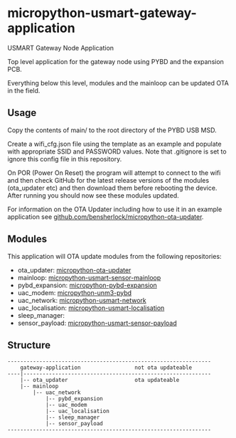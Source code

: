 # micropython-usmart-gateway-application
USMART Gateway Node Application

Top level application for the gateway node using PYBD and the expansion PCB. 

Everything below this level, modules and the mainloop can be updated OTA in the field. 

 
## Usage

Copy the contents of main/ to the root directory of the PYBD USB MSD.

Create a wifi_cfg.json file using the template as an example and populate with appropriate SSID and PASSWORD values. Note that .gitignore is set to ignore this config file in this repository.

On POR (Power On Reset) the program will attempt to connect to the wifi and then check GitHub for the latest release versions of the modules (ota_updater etc) and then download them before rebooting the device. After running you should now see these modules updated.

For information on the OTA Updater including how to use it in an example application  see [github.com/bensherlock/micropython-ota-updater](https://github.com/bensherlock/micropython-ota-updater).

## Modules

This application will OTA update modules from the following repositories:
+ ota_updater: [micropython-ota-updater](https://github.com/bensherlock/micropython-ota-updater)
+ mainloop: [micropython-usmart-sensor-mainloop](https://github.com/bensherlock/micropython-usmart-sensor-mainloop)
+ pybd_expansion: [micropython-pybd-expansion](https://github.com/bensherlock/micropython-pybd-expansion)
+ uac_modem: [micropython-unm3-pybd](https://github.com/bensherlock/micropython-unm3-pybd)
+ uac_network: [micropython-usmart-network](https://github.com/bensherlock/micropython-usmart-network)
+ uac_localisation: [micropython-usmart-localisation](https://github.com/bensherlock/micropython-usmart-localisation)
+ sleep_manager:
+ sensor_payload: [micropython-usmart-sensor-payload](https://github.com/bensherlock/micropython-usmart-sensor-payload)

## Structure

```text
----------------------------------------------------------------         
    gateway-application                 not ota updateable
----|-----------------------------------------------------------
    |-- ota_updater                     ota updateable
    |-- mainloop
        |-- uac_network
            |-- pybd_expansion
            |-- uac_modem 
            |-- uac_localisation
            |-- sleep_manager
            |-- sensor_payload
----------------------------------------------------------------
```
